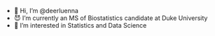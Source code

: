 - 👋 Hi, I’m @deerluenna
- 😈 I’m currently an MS of Biostatistics candidate at Duke University
- 👀 I’m interested in Statistics and Data Science

<!---
deerluenna/deerluenna is a ✨ special ✨ repository because its `README.md` (this file) appears on your GitHub profile.
You can click the Preview link to take a look at your changes.
--->
